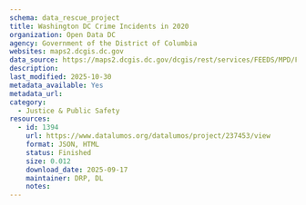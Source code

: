```yaml
---
schema: data_rescue_project 
title: Washington DC Crime Incidents in 2020
organization: Open Data DC
agency: Government of the District of Columbia
websites: maps2.dcgis.dc.gov
data_source: https://maps2.dcgis.dc.gov/dcgis/rest/services/FEEDS/MPD/FeatureServer/2
description: 
last_modified: 2025-10-30
metadata_available: Yes
metadata_url: 
category:
  - Justice & Public Safety 
resources:
  - id: 1394
    url: https://www.datalumos.org/datalumos/project/237453/view
    format: JSON, HTML
    status: Finished
    size: 0.012
    download_date: 2025-09-17
    maintainer: DRP, DL
    notes: 
---
```

